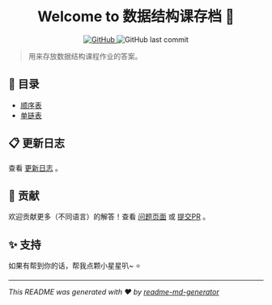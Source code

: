 <h1 align="center">Welcome to 数据结构课存档 👋</h1>
<p align="center">
    <a href="https://github.com/batu1579/NCUT-data-structure/blob/main/LICENSE" target="_blank">
        <img alt="GitHub" src="https://img.shields.io/github/license/batu1579/NCUT-data-structure">
    </a>
    <img alt="GitHub last commit" src="https://img.shields.io/github/last-commit/batu1579/NCUT-data-structure">
</p>

> 用来存放数据结构课程作业的答案。

## 🎉 目录

- [顺序表]
- [单链表]

## 📋 更新日志

查看 [更新日志] 。

## 🤝 贡献

欢迎贡献更多（不同语言）的解答！查看 [问题页面] 或 [提交PR] 。

## ✨ 支持

如果有帮到你的话，帮我点颗小星星叭~ ⭐️

***
_This README was generated with ❤️ by [readme-md-generator]_

<!-- Links -->

[更新日志]: ./CHANGELOG.md
[问题页面]: https://github.com/batu1579/NCUT-data-structure/issues
[提交PR]: https://github.com/batu1579/NCUT-data-structure/compare
[readme-md-generator]: https://github.com/kefranabg/readme-md-generator

<!-- questions -->

[顺序表]: ./questions/001-sequence-list/README.md
[单链表]: ./questions/002-link-list/README.md
